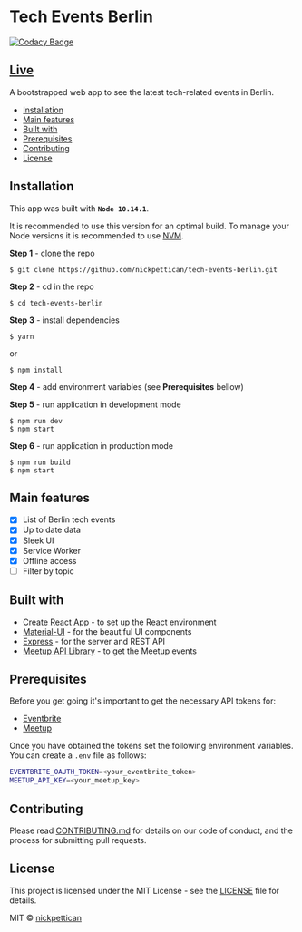 # Tech Events Berlin

[![Codacy Badge](https://api.codacy.com/project/badge/Grade/c464f9d3c06f4a7aad1d367163a73821)](https://www.codacy.com/app/nickpettican/tech-events-berlin?utm_source=github.com&utm_medium=referral&utm_content=nickpettican/tech-events-berlin&utm_campaign=Badge_Grade)

## [Live](https://tech-events-berlin.herokuapp.com/)

A bootstrapped web app to see the latest tech-related events in Berlin.

<!-- START doctoc generated TOC please keep comment here to allow auto update -->

<!-- DON'T EDIT THIS SECTION, INSTEAD RE-RUN doctoc TO UPDATE -->

-   [Installation](#installation)
-   [Main features](#main-features)
-   [Built with](#built-with)
-   [Prerequisites](#prerequisites)
-   [Contributing](#contributing)
-   [License](#license)

<!-- END doctoc generated TOC please keep comment here to allow auto update -->

## Installation

This app was built with **`Node 10.14.1`**. 

It is recommended to use this version for an optimal build. To manage your Node versions it is recommended to use [NVM](https://github.com/creationix/nvm).

**Step 1** - clone the repo

    $ git clone https://github.com/nickpettican/tech-events-berlin.git

**Step 2** - cd in the repo

    $ cd tech-events-berlin

**Step 3** - install dependencies

    $ yarn

or

    $ npm install

**Step 4** - add environment variables (see **Prerequisites** bellow)

**Step 5** - run application in development mode

    $ npm run dev
    $ npm start

**Step 6** - run application in production mode

    $ npm run build
    $ npm start

## Main features

-   [x] List of Berlin tech events
-   [x] Up to date data
-   [x] Sleek UI
-   [x] Service Worker
-   [x] Offline access
-   [ ] Filter by topic

## Built with

-   [Create React App](https://github.com/facebook/create-react-app) - to set up the React environment
-   [Material-UI](https://material-ui.com) - for the beautiful UI components
-   [Express](https://expressjs.com/) - for the server and REST API
-   [Meetup API Library](https://github.com/jkutianski/meetup-api) - to get the Meetup events

## Prerequisites

Before you get going it's important to get the necessary API tokens for:

-   [Eventbrite](https://www.eventbrite.com/developer/v3/api_overview/authentication/#ebapi-getting-a-token)
-   [Meetup](https://secure.meetup.com/meetup_api/key/)

Once you have obtained the tokens set the following environment variables. You can create a `.env` file as follows:

```bash
EVENTBRITE_OAUTH_TOKEN=<your_eventbrite_token>
MEETUP_API_KEY=<your_meetup_key>
```

## Contributing

Please read [CONTRIBUTING.md](https://gist.github.com/PurpleBooth/b24679402957c63ec426) for details on our code of conduct, and the process for submitting pull requests.

## License

This project is licensed under the MIT License - see the [LICENSE](https://github.com/nickpettican/tech-events-berlin/blob/master/LICENSE) file for details.

MIT © [nickpettican](https://github.com/nickpettican)

